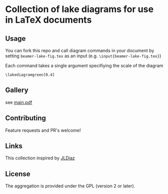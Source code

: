 # Collection of lake diagrams for use in LaTeX documents 

## Usage

You can fork this repo and call diagram commands in your document by setting `beamer-lake-fig.tex` as an input (e.g. `\input{beamer-lake-fig.tex}`)

Each command takes a single argument specifiying the scale of the diagram

```
\lakediagramgreen[0.4]
```

## Gallery

see [main.pdf](https://github.com/jsta/beamer-lake-fig/blob/master/main.pdf)

## Contributing

Feature requests and PR's welcome!

## Links

This collection inspired by [JLDiaz](https://tex.stackexchange.com/questions/95044/create-diagrams-in-latex-with-tikz)

## License

The aggregation is provided under the GPL (version 2 or later).